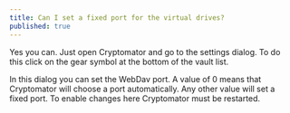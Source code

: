 ```yaml
---
title: Can I set a fixed port for the virtual drives?
published: true
---
```

Yes you can. Just open Cryptomator and go to the settings dialog. To do this click on the gear symbol at the bottom of the vault list.

In this dialog you can set the WebDav port. A value of 0 means that Cryptomator will choose a port automatically. Any other value will set a fixed port. To enable changes here Cryptomator must be restarted.
